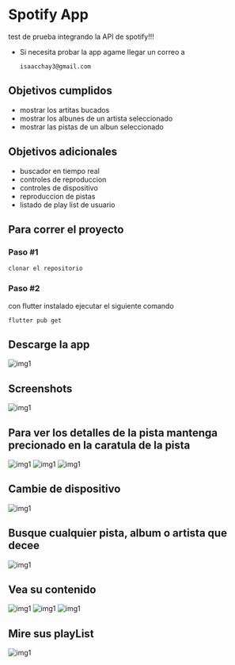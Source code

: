 # Spotify App

test de prueba integrando la API de spotify!!!

- Si necesita probar la app agame llegar un correo a

      isaacchay3@gmail.com

## Objetivos cumplidos

 - mostrar los artitas bucados
 - mostrar los albunes de un artista seleccionado
 - mostrar las pistas de un albun seleccionado

## Objetivos adicionales

 - buscador en tiempo real
 - controles de reproduccion
 - controles de dispositivo
 - reproduccion de pistas
 - listado de play list de usuario

## Para correr el proyecto 

### Paso #1

    clonar el repositorio

### Paso #2
con flutter instalado ejecutar el siguiente comando

    flutter pub get

## Descarge la app

![img1](https://raw.githubusercontent.com/ChayALV/spotify_app/master/assets/images/qr.png)

## Screenshots
![img1](https://raw.githubusercontent.com/ChayALV/spotify_app/master/assets/images/screenshots/1.jpg)

## Para ver los detalles de la pista mantenga precionado en la caratula de la pista

![img1](https://raw.githubusercontent.com/ChayALV/spotify_app/master/assets/images/screenshots/2.jpg)
![img1](https://raw.githubusercontent.com/ChayALV/spotify_app/master/assets/images/screenshots/3.jpg)
![img1](https://raw.githubusercontent.com/ChayALV/spotify_app/master/assets/images/screenshots/4.jpg)

## Cambie de dispositivo

![img1](https://raw.githubusercontent.com/ChayALV/spotify_app/master/assets/images/screenshots/5.jpg)

## Busque cualquier pista, album o artista que decee

![img1](https://raw.githubusercontent.com/ChayALV/spotify_app/master/assets/images/screenshots/6.jpg)

## Vea su contenido

![img1](https://raw.githubusercontent.com/ChayALV/spotify_app/master/assets/images/screenshots/7.jpg)
![img1](https://raw.githubusercontent.com/ChayALV/spotify_app/master/assets/images/screenshots/8.jpg)
![img1](https://raw.githubusercontent.com/ChayALV/spotify_app/master/assets/images/screenshots/9.jpg)

## Mire sus playList

![img1](https://raw.githubusercontent.com/ChayALV/spotify_app/master/assets/images/screenshots/10.jpg)
